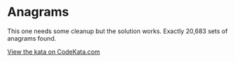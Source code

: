 # Anagrams

This one needs some cleanup but the solution works. Exactly 20,683 sets of anagrams found.

[View the kata on CodeKata.com](http://codekata.com/kata/kata06-anagrams/)